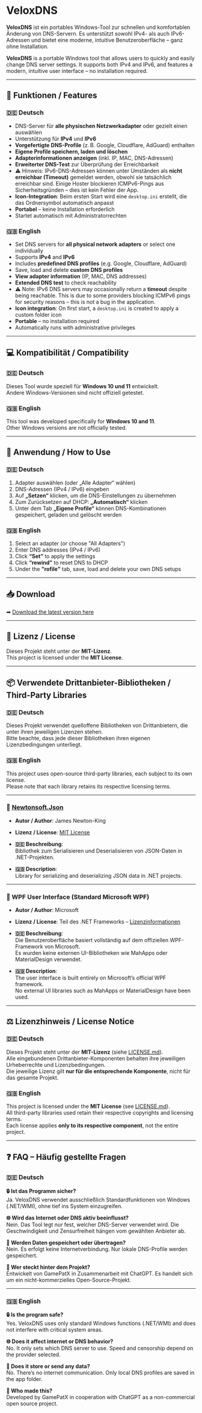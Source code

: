 # VeloxDNS

**VeloxDNS** ist ein portables Windows-Tool zur schnellen und komfortablen Änderung von DNS-Servern. Es unterstützt sowohl IPv4- als auch IPv6-Adressen und bietet eine moderne, intuitive Benutzeroberfläche – ganz ohne Installation.

**VeloxDNS** is a portable Windows tool that allows users to quickly and easily change DNS server settings. It supports both IPv4 and IPv6, and features a modern, intuitive user interface – no installation required.

---

## 🧩 Funktionen / Features

### 🇩🇪 Deutsch
- DNS-Server für **alle physischen Netzwerkadapter** oder gezielt einen auswählen
- Unterstützung für **IPv4** und **IPv6**
- **Vorgefertigte DNS-Profile** (z. B. Google, Cloudflare, AdGuard) enthalten
- **Eigene Profile speichern, laden und löschen**
- **Adapterinformationen anzeigen** (inkl. IP, MAC, DNS-Adressen)
- **Erweiterter DNS-Test** zur Überprüfung der Erreichbarkeit
- ⚠ Hinweis: IPv6-DNS-Adressen können unter Umständen als **nicht erreichbar (Timeout)** gemeldet werden, obwohl sie tatsächlich erreichbar sind. Einige Hoster blockieren ICMPv6-Pings aus Sicherheitsgründen – dies ist kein Fehler der App.
- **Icon-Integration**: Beim ersten Start wird eine `desktop.ini` erstellt, die das Ordnersymbol automatisch anpasst
- **Portabel** – keine Installation erforderlich
- Startet automatisch mit Administratorrechten

### 🇬🇧 English
- Set DNS servers for **all physical network adapters** or select one individually
- Supports **IPv4** and **IPv6**
- Includes **predefined DNS profiles** (e.g. Google, Cloudflare, AdGuard)
- Save, load and delete **custom DNS profiles**
- **View adapter information** (IP, MAC, DNS addresses)
- **Extended DNS test** to check reachability
- ⚠ Note: IPv6 DNS servers may occasionally return a **timeout** despite being reachable. This is due to some providers blocking ICMPv6 pings for security reasons – this is not a bug in the application.
- **Icon integration**: On first start, a `desktop.ini` is created to apply a custom folder icon
- **Portable** – no installation required
- Automatically runs with administrative privileges

---

## 💻 Kompatibilität / Compatibility

### 🇩🇪 Deutsch  
Dieses Tool wurde speziell für **Windows 10 und 11** entwickelt.  
Andere Windows-Versionen sind nicht offiziell getestet.

### 🇬🇧 English  
This tool was developed specifically for **Windows 10 and 11**.  
Other Windows versions are not officially tested.

---

## 📘 Anwendung / How to Use

### 🇩🇪 Deutsch

1. Adapter auswählen (oder „Alle Adapter“ wählen)
2. DNS-Adressen (IPv4 / IPv6) eingeben
3. Auf **„Setzen“** klicken, um die DNS-Einstellungen zu übernehmen
4. Zum Zurücksetzen auf DHCP: **„Automatisch“** klicken
5. Unter dem Tab **„Eigene Profile“** können DNS-Kombinationen gespeichert, geladen und gelöscht werden

### 🇬🇧 English

1. Select an adapter (or choose "All Adapters")
2. Enter DNS addresses (IPv4 / IPv6)
3. Click **“Set”** to apply the settings
4. Click **“rewind”** to reset DNS to DHCP
5. Under the **"rofile"** tab, save, load and delete your own DNS setups

---

## 📥 Download

➡ [Download the latest version here](https://github.com/GamePatX/VeloxDNS/releases)

---

## 🪪 Lizenz / License

Dieses Projekt steht unter der **MIT-Lizenz**.  
This project is licensed under the **MIT License**.

---

## 📦 Verwendete Drittanbieter-Bibliotheken / Third-Party Libraries

### 🇩🇪 Deutsch  
Dieses Projekt verwendet quelloffene Bibliotheken von Drittanbietern, die unter ihren jeweiligen Lizenzen stehen.  
Bitte beachte, dass jede dieser Bibliotheken ihren eigenen Lizenzbedingungen unterliegt.  

### 🇬🇧 English  
This project uses open-source third-party libraries, each subject to its own license.  
Please note that each library retains its respective licensing terms.

---

### 📘 [Newtonsoft.Json](https://github.com/JamesNK/Newtonsoft.Json)

- **Autor / Author**: James Newton-King  
- **Lizenz / License**: [MIT License](https://github.com/JamesNK/Newtonsoft.Json/blob/master/LICENSE.md)  

- **🇩🇪 Beschreibung**:  
  Bibliothek zum Serialisieren und Deserialisieren von JSON-Daten in .NET-Projekten.

- **🇬🇧 Description**:  
  Library for serializing and deserializing JSON data in .NET projects.

---

### 🎨 WPF User Interface (Standard Microsoft WPF)

- **Autor / Author**: Microsoft  
- **Lizenz / License**: Teil des .NET Frameworks – [Lizenzinformationen](https://licenses.nuget.org/MIT)  

- **🇩🇪 Beschreibung**:  
  Die Benutzeroberfläche basiert vollständig auf dem offiziellen WPF-Framework von Microsoft.  
  Es wurden keine externen UI-Bibliotheken wie MahApps oder MaterialDesign verwendet.

- **🇬🇧 Description**:  
  The user interface is built entirely on Microsoft’s official WPF framework.  
  No external UI libraries such as MahApps or MaterialDesign have been used.

---

## ⚖️ Lizenzhinweis / License Notice

### 🇩🇪 Deutsch  
Dieses Projekt steht unter der **MIT-Lizenz** (siehe [LICENSE.md](./LICENSE.md)).  
Alle eingebundenen Drittanbieter-Komponenten behalten ihre jeweiligen Urheberrechte und Lizenzbedingungen.  
Die jeweilige Lizenz gilt **nur für die entsprechende Komponente**, nicht für das gesamte Projekt.

### 🇬🇧 English  
This project is licensed under the **MIT License** (see [LICENSE.md](./LICENSE.md)).  
All third-party libraries used retain their respective copyrights and licensing terms.  
Each license applies **only to its respective component**, not the entire project.


---

## ❓ FAQ – Häufig gestellte Fragen

### 🇩🇪 Deutsch

**🔒 Ist das Programm sicher?**  
Ja. VeloxDNS verwendet ausschließlich Standardfunktionen von Windows (.NET/WMI), ohne tief ins System einzugreifen.

**🌐 Wird das Internet oder DNS aktiv beeinflusst?**  
Nein. Das Tool legt nur fest, welcher DNS-Server verwendet wird. Die Geschwindigkeit und Zensurfreiheit hängen vom gewählten Anbieter ab.

**📁 Werden Daten gespeichert oder übertragen?**  
Nein. Es erfolgt keine Internetverbindung. Nur lokale DNS-Profile werden gespeichert.

**👤 Wer steckt hinter dem Projekt?**  
Entwickelt von GamePatX in Zusammenarbeit mit ChatGPT. Es handelt sich um ein nicht-kommerzielles Open-Source-Projekt.

---

### 🇬🇧 English

**🔒 Is the program safe?**  
Yes. VeloxDNS uses only standard Windows functions (.NET/WMI) and does not interfere with critical system areas.

**🌐 Does it affect internet or DNS behavior?**  
No. It only sets which DNS server to use. Speed and censorship depend on the provider selected.

**📁 Does it store or send any data?**  
No. There’s no internet communication. Only local DNS profiles are saved in the app folder.

**👤 Who made this?**  
Developed by GamePatX in cooperation with ChatGPT as a non-commercial open source project.
